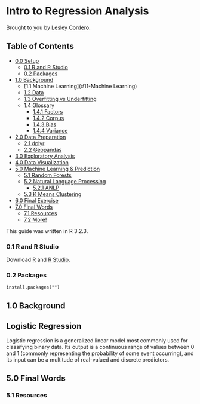 Intro to Regression Analysis 
==================

Brought to you by [Lesley Cordero](http://www.columbia.edu/~lc2958).

## Table of Contents

- [0.0 Setup](#00-setup)
	+ [0.1 R and R Studio](#01-r-and-r-studio)
	+ [0.2 Packages](#02-packages)
- [1.0 Background](#10-background)
	+ [1.1 Machine Learning](#11-Machine Learning)
	+ [1.2 Data](#12-data)
	+ [1.3 Overfitting vs Underfitting](#13-overfitting-vs-underfitting)
	+ [1.4 Glossary](#14-glossary)
		* [1.4.1 Factors](#141-factors)
		* [1.4.2 Corpus](#142-corpus)
		* [1.4.3 Bias](#143-bias)
		* [1.4.4 Variance](#144-variance)
- [2.0 Data Preparation](#30-data-preparation)
	+ [2.1 dplyr](#31-dplyr)
	+ [2.2 Geopandas](#32-geopandas)
- [3.0 Exploratory Analysis](#30-exploratory-analysis)
- [4.0 Data Visualization](#50-data-visualization)
- [5.0 Machine Learning & Prediction](#50-machine-learning--prediction)
	+ [5.1 Random Forests](#51-random-forests)
	+ [5.2 Natural Language Processing](#52-natural-language-processing)
		* [5.2.1 ANLP](#521-anlp)
	+ [5.3 K Means Clustering](#53-k-means-clustering)
- [6.0 Final Exercise]($60-final-exercise)
- [7.0 Final Words](#60-final-words)
	+ [7.1 Resources](#61-resources)
	+ [7.2 More!](#72-more)


This guide was written in R 3.2.3.


### 0.1 R and R Studio

Download [R](https://www.r-project.org/) and [R Studio](https://www.rstudio.com/products/rstudio/download/).


### 0.2 Packages


```
install.packages("")
```

## 1.0 Background


## Logistic Regression

Logistic regression is a generalized linear model most commonly used for classifying binary data.  Its output is a continuous range of values between 0 and 1 (commonly representing the probability of some event occurring), and its input can be a multitude of real-valued and discrete predictors.



## 5.0 Final Words


### 5.1 Resources

[]() <br>
[]()
